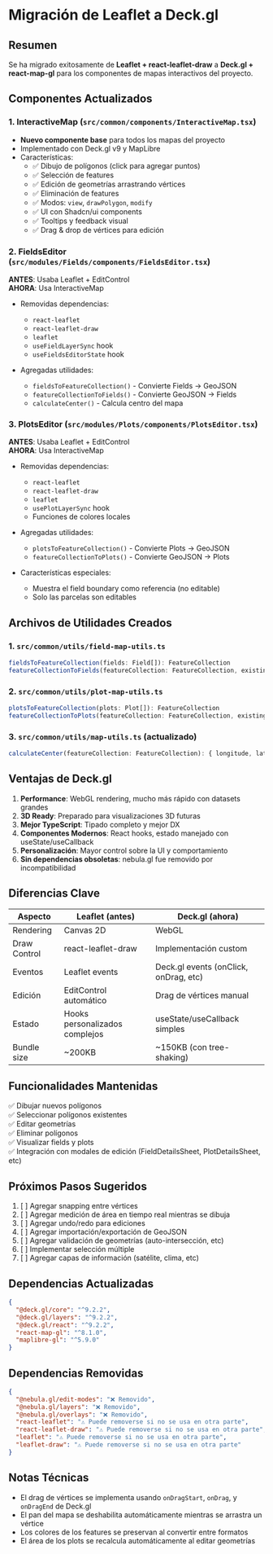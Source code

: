 # Migración de Leaflet a Deck.gl

## Resumen

Se ha migrado exitosamente de **Leaflet + react-leaflet-draw** a **Deck.gl + react-map-gl** para los componentes de mapas interactivos del proyecto.

## Componentes Actualizados

### 1. InteractiveMap (`src/common/components/InteractiveMap.tsx`)
- **Nuevo componente base** para todos los mapas del proyecto
- Implementado con Deck.gl v9 y MapLibre
- Características:
  - ✅ Dibujo de polígonos (click para agregar puntos)
  - ✅ Selección de features
  - ✅ Edición de geometrías arrastrando vértices
  - ✅ Eliminación de features
  - ✅ Modos: `view`, `drawPolygon`, `modify`
  - ✅ UI con Shadcn/ui components
  - ✅ Tooltips y feedback visual
  - ✅ Drag & drop de vértices para edición

### 2. FieldsEditor (`src/modules/Fields/components/FieldsEditor.tsx`)
**ANTES**: Usaba Leaflet + EditControl  
**AHORA**: Usa InteractiveMap

- Removidas dependencias:
  - `react-leaflet`
  - `react-leaflet-draw`
  - `leaflet`
  - `useFieldLayerSync` hook
  - `useFieldsEditorState` hook
  
- Agregadas utilidades:
  - `fieldsToFeatureCollection()` - Convierte Fields → GeoJSON
  - `featureCollectionToFields()` - Convierte GeoJSON → Fields
  - `calculateCenter()` - Calcula centro del mapa

### 3. PlotsEditor (`src/modules/Plots/components/PlotsEditor.tsx`)
**ANTES**: Usaba Leaflet + EditControl  
**AHORA**: Usa InteractiveMap

- Removidas dependencias:
  - `react-leaflet`
  - `react-leaflet-draw`
  - `leaflet`
  - `usePlotLayerSync` hook
  - Funciones de colores locales
  
- Agregadas utilidades:
  - `plotsToFeatureCollection()` - Convierte Plots → GeoJSON
  - `featureCollectionToPlots()` - Convierte GeoJSON → Plots

- Características especiales:
  - Muestra el field boundary como referencia (no editable)
  - Solo las parcelas son editables

## Archivos de Utilidades Creados

### 1. `src/common/utils/field-map-utils.ts`
```typescript
fieldsToFeatureCollection(fields: Field[]): FeatureCollection
featureCollectionToFields(featureCollection: FeatureCollection, existingFields: Field[]): Field[]
```

### 2. `src/common/utils/plot-map-utils.ts`
```typescript
plotsToFeatureCollection(plots: Plot[]): FeatureCollection
featureCollectionToPlots(featureCollection: FeatureCollection, existingPlots: Plot[]): Plot[]
```

### 3. `src/common/utils/map-utils.ts` (actualizado)
```typescript
calculateCenter(featureCollection: FeatureCollection): { longitude, latitude, zoom }
```

## Ventajas de Deck.gl

1. **Performance**: WebGL rendering, mucho más rápido con datasets grandes
2. **3D Ready**: Preparado para visualizaciones 3D futuras
3. **Mejor TypeScript**: Tipado completo y mejor DX
4. **Componentes Modernos**: React hooks, estado manejado con useState/useCallback
5. **Personalización**: Mayor control sobre la UI y comportamiento
6. **Sin dependencias obsoletas**: nebula.gl fue removido por incompatibilidad

## Diferencias Clave

| Aspecto | Leaflet (antes) | Deck.gl (ahora) |
|---------|----------------|----------------|
| Rendering | Canvas 2D | WebGL |
| Draw Control | react-leaflet-draw | Implementación custom |
| Eventos | Leaflet events | Deck.gl events (onClick, onDrag, etc) |
| Edición | EditControl automático | Drag de vértices manual |
| Estado | Hooks personalizados complejos | useState/useCallback simples |
| Bundle size | ~200KB | ~150KB (con tree-shaking) |

## Funcionalidades Mantenidas

✅ Dibujar nuevos polígonos  
✅ Seleccionar polígonos existentes  
✅ Editar geometrías  
✅ Eliminar polígonos  
✅ Visualizar fields y plots  
✅ Integración con modales de edición (FieldDetailsSheet, PlotDetailsSheet, etc)

## Próximos Pasos Sugeridos

1. [ ] Agregar snapping entre vértices
2. [ ] Agregar medición de área en tiempo real mientras se dibuja
3. [ ] Agregar undo/redo para ediciones
4. [ ] Agregar importación/exportación de GeoJSON
5. [ ] Agregar validación de geometrías (auto-intersección, etc)
6. [ ] Implementar selección múltiple
7. [ ] Agregar capas de información (satélite, clima, etc)

## Dependencias Actualizadas

```json
{
  "@deck.gl/core": "^9.2.2",
  "@deck.gl/layers": "^9.2.2",
  "@deck.gl/react": "^9.2.2",
  "react-map-gl": "^8.1.0",
  "maplibre-gl": "^5.9.0"
}
```

## Dependencias Removidas

```json
{
  "@nebula.gl/edit-modes": "❌ Removido",
  "@nebula.gl/layers": "❌ Removido",
  "@nebula.gl/overlays": "❌ Removido",
  "react-leaflet": "⚠️ Puede removerse si no se usa en otra parte",
  "react-leaflet-draw": "⚠️ Puede removerse si no se usa en otra parte",
  "leaflet": "⚠️ Puede removerse si no se usa en otra parte",
  "leaflet-draw": "⚠️ Puede removerse si no se usa en otra parte"
}
```

## Notas Técnicas

- El drag de vértices se implementa usando `onDragStart`, `onDrag`, y `onDragEnd` de Deck.gl
- El pan del mapa se deshabilita automáticamente mientras se arrastra un vértice
- Los colores de los features se preservan al convertir entre formatos
- El área de los plots se recalcula automáticamente al editar geometrías
